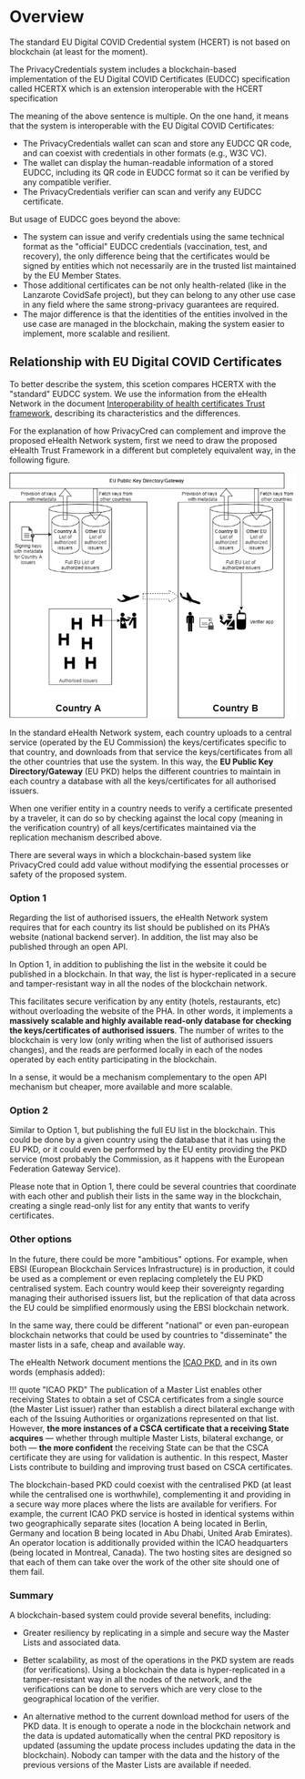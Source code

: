# Overview

The standard EU Digital COVID Credential system (HCERT) is not based on blockchain (at least for the moment).

The PrivacyCredentials system includes a blockchain-based implementation of the EU Digital COVID Certificates (EUDCC) specification called HCERTX which is an extension interoperable with the HCERT specification

The meaning of the above sentence is multiple. On the one hand, it means that the system is interoperable with the EU Digital COVID Certificates:

- The PrivacyCredentials wallet can scan and store any EUDCC QR code, and can coexist with credentials in other formats (e.g., W3C VC).
- The wallet can display the human-readable information of a stored EUDCC, including its QR code in EUDCC format so it can be verified by any compatible verifier.
- The PrivacyCredentials verifier can scan and verify any EUDCC certificate.

But usage of EUDCC goes beyond the above:

- The system can issue and verify credentials using the same technical format as the "official" EUDCC credentials (vaccination, test, and recovery), the only difference being that the certificates would be signed by entities which not necessarily are in the trusted list maintained by the EU Member States.
- Those additional certificates can be not only health-related (like in the Lanzarote CovidSafe project), but they can belong to any other use case in any field where the same strong-privacy guarantees are required.
- The major difference is that the identities of the entities involved in the use case are managed in the blockchain, making the system easier to implement, more scalable and resilient.

## Relationship with EU Digital COVID Certificates

To better describe the system, this scetion compares HCERTX with the "standard" EUDCC system. We use the information from the eHealth Network in the document [Interoperability of health certificates Trust framework](https://ec.europa.eu/health/sites/health/files/ehealth/docs/trust-framework_interoperability_certificates_en.pdf), describing its characteristics and the differences.

For the explanation of how PrivacyCred can complement and improve the proposed eHealth Network system, first we need to draw the proposed eHealth Trust Framework in a different but completely equivalent way, in the following figure.

![EU PKD system](ehealth_PKD.png)

In the standard eHealth Network system, each country uploads to a central service (operated by the EU Commission) the keys/certificates specific to that country, and downloads from that service the keys/certificates from all the other countries that use the system. In this way, the **EU Public Key Directory/Gateway** (EU PKD) helps the different countries to maintain in each country a database with all the keys/certificates for all authorised issuers.

When one verifier entity in a country needs to verify a certificate presented by a traveler, it can do so by checking against the local copy (meaning in the verification country) of all keys/certificates maintained via the replication mechanism described above.

There are several ways in which a blockchain-based system like PrivacyCred could add value without modifying the essential processes or safety of the proposed system.

### Option 1

Regarding the list of authorised issuers, the eHealth Network system requires that for each country its list should be published on its PHA’s website (national backend server). In addition, the list may also be published through an open API.

In Option 1, in addition to publishing the list in the website it could be published in a blockchain. In that way, the list is hyper-replicated in a secure and tamper-resistant way in all the nodes of the blockchain network.

This facilitates secure verification by any entity (hotels, restaurants, etc) without overloading the website of the PHA. In other words, it implements a **massively scalable and highly available read-only database for checking the keys/certificates of authorised issuers**. The number of writes to the blockchain is very low (only writing when the list of authorised issuers changes), and the reads are performed locally in each of the nodes operated by each entity participating in the blockchain.

In a sense, it would be a mechanism complementary to the open API mechanism but cheaper, more available and more scalable.

### Option 2

Similar to Option 1, but publishing the full EU list in the blockchain. This could be done by a given country using the database that it has using the EU PKD, or it could even be performed by the EU entity providing the PKD service (most probably the Commission, as it happens with the European Federation Gateway Service).

Please note that in Option 1, there could be several countries that coordinate with each other and publish their lists in the same way in the blockchain, creating a single read-only list for any entity that wants to verify certificates.

### Other options

In the future, there could be more "ambitious" options. For example, when EBSI (European Blockchain Services Infrastructure) is in production, it could be used as a complement or even replacing completely the EU PKD centralised system. Each country would keep their sovereignty regarding managing their authorised issuers list, but the replication of that data across the EU could be simplified enormously using the EBSI blockchain network.

In the same way, there could be different "national" or even pan-european blockchain networks that could be used by countries to "disseminate" the master lists in a safe, cheap and available way.

The eHealth Network document mentions the [ICAO PKD](https://www.icao.int/Security/FAL/PKD/Pages/default.aspx), and in its own words (emphasis added):

!!! quote "ICAO PKD"
    The publication of a Master List enables other receiving States to obtain a set of CSCA certificates from a single source (the Master List issuer) rather than establish a direct bilateral exchange with each of the Issuing Authorities or organizations represented on that list. However, **the more instances of a CSCA certificate that a receiving State acquires** — whether through multiple Master Lists, bilateral exchange, or both — **the more confident** the receiving State can be that the CSCA certificate they are using for validation is authentic. In this respect, Master Lists contribute to building and improving trust based on CSCA certificates.

The blockchain-based PKD could coexist with the centralised PKD (at least while the centralised one is worthwhile), complementing it and providing in a secure way more places where the lists are available for verifiers.
For example, the current ICAO PKD service is hosted in identical systems within two geographically separate sites (location A being located in Berlin, Germany and location B being located in Abu Dhabi, United Arab Emirates). An operator location is additionally provided within the ICAO headquarters (being located in Montreal, Canada). The two hosting sites are designed so that each of them can take over the work of the other site should one of them fail.

### Summary


A blockchain-based system could provide several benefits, including:

* Greater resiliency by replicating in a simple and secure way the Master Lists and associated data.

* Better scalability, as most of the operations in the PKD system are reads (for verifications). Using a blockchain the data is hyper-replicated in a tamper-resistant way in all the nodes of the network, and the verifications can be done to servers which are very close to the geographical location of the verifier.

* An alternative method to the current download method for users of the PKD data. It is enough to operate a node in the blockchain network and the data is updated automatically when the central PKD repository is updated (assuming the update process includes updating the data in the blockchain). Nobody can tamper with the data and the history of the previous versions of the Master Lists are available if needed.
